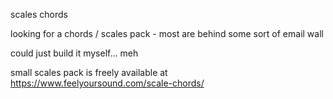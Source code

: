 
scales chords

looking for a chords / scales pack - most are behind some sort of email wall

could just build it myself... meh


small scales pack is freely available at
https://www.feelyoursound.com/scale-chords/
